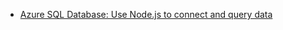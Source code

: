 - [Azure SQL Database: Use Node.js to connect and query data](https://docs.microsoft.com/azure/sql-database/sql-database-connect-query-nodejs)
